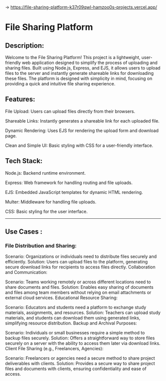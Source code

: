 -> https://file-sharing-platform-k37r09qwl-hamzoo0s-projects.vercel.app/
# File Sharing Platform

## Description:
Welcome to the File Sharing Platform! This project is a lightweight, user-friendly web application designed to simplify the process of uploading and sharing files. Built using Node.js, Express, and EJS, it allows users to upload files to the server and instantly generate shareable links for downloading these files. The platform is designed with simplicity in mind, focusing on providing a quick and intuitive file sharing experience.



## Features:
File Upload: Users can upload files directly from their browsers.

Shareable Links: Instantly generates a shareable link for each uploaded file.

Dynamic Rendering: Uses EJS for rendering the upload form and download page.

Clean and Simple UI: Basic styling with CSS for a user-friendly interface.



## Tech Stack:
Node.js: Backend runtime environment.

Express: Web framework for handling routing and file uploads.

EJS: Embedded JavaScript templates for dynamic HTML rendering.

Multer: Middleware for handling file uploads.

CSS: Basic styling for the user interface.

---

## Use Cases : 
### File Distribution and Sharing:

Scenario: Organizations or individuals need to distribute files securely and efficiently.
Solution: Users can upload files to the platform, generating secure download links for recipients to access files directly.
Collaboration and Communication:

Scenario: Teams working remotely or across different locations need to share documents and files.
Solution: Enables easy sharing of documents and files among team members without relying on email attachments or external cloud services.
Educational Resource Sharing:

Scenario: Educators and students need a platform to exchange study materials, assignments, and resources.
Solution: Teachers can upload study materials, and students can download them using generated links, simplifying resource distribution.
Backup and Archival Purposes:

Scenario: Individuals or small businesses require a simple method to backup files securely.
Solution: Offers a straightforward way to store files securely on a server with the ability to access them later via download links.
Client File Sharing (e.g., Freelancers, Agencies):

Scenario: Freelancers or agencies need a secure method to share project deliverables with clients.
Solution: Provides a secure way to share project files and documents with clients, ensuring confidentiality and ease of access.
